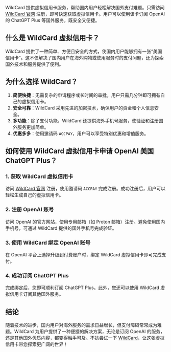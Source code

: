 WildCard 提供虚拟信用卡服务，帮助国内用户轻松解决国外支付难题。只需访问 [WildCard 官网](https://bit.ly/bewildcard) 注册，即可快速获取虚拟信用卡。用户可以使用该卡订阅 OpenAI 的 ChatGPT Plus 等国外服务，既安全又便捷。

## 什么是 WildCard 虚拟信用卡？

WildCard 提供了一种简单、方便且安全的方式，使国内用户能够拥有一张“美国信用卡”。这不仅解决了国内用户在海外购物或使用服务时的支付问题，还为探索国外技术和服务提供了便利。

## 为什么选择 WildCard？

1. **简便快捷**：无需复杂的申请程序或长时间的审批，用户只需几分钟即可拥有自己的虚拟信用卡。
2. **安全可靠**：WildCard 采用先进的加密技术，确保用户的资金和个人信息安全。
3. **多功能**：除了支付功能，WildCard 还提供海外手机号服务，使验证和注册国外服务更加简单。
4. **优惠多多**：使用邀请码 `ACCPAY`，用户可以享受特别优惠和增值服务。

## 如何使用 WildCard 虚拟信用卡申请 OpenAI 美国 ChatGPT Plus？

### 1. 获取 WildCard 虚拟信用卡

访问 [WildCard 官网](https://bit.ly/bewildcard) 注册，使用邀请码 `ACCPAY` 完成注册。成功注册后，用户可以轻松生成自己的虚拟信用卡。

### 2. 注册 OpenAI 账号

访问 OpenAI 的官方网站，使用专用邮箱（如 Proton 邮箱）注册。避免使用国内手机号，可通过 WildCard 提供的国外手机号完成验证。

### 3. 使用 WildCard 绑定 OpenAI 账号

在 OpenAI 平台上选择升级到付费账户时，绑定 WildCard 虚拟信用卡即可完成支付。

### 4. 成功订阅 ChatGPT Plus

完成绑定后，您即可顺利订阅 ChatGPT Plus。此外，您还可以使用 WildCard 虚拟信用卡订阅其他国外服务。

## 结论

随着技术的进步，国内用户对海外服务的需求日益增长，但支付障碍常常成为难题。WildCard 为用户提供了一种便捷的解决方案，无论是订阅 OpenAI 的服务，还是其他国外优质内容，都变得触手可及。不妨尝试一下 [WildCard](https://bit.ly/bewildcard)，让这张虚拟信用卡带您探索更广阔的世界！